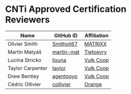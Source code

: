 # CNTi Approved Certification Reviewers

 Name | GitHub ID | Affiliation |
| --------------- | --------- | ----------- |
| Olivier Smith | [Smitholi67](https://github.com/Smitholi67) | [MATRIXX](https://www.matrixx.com/) |
| Martin Matyáš | [martin-mat](https://github.com/martin-mat) | [Tietoevry](https://www.tietoevry.com/) |
| Lucina Stricko | [lixuna](https://github.com/lixuna) | [Vulk Coop](vulk.coop) |
| Taylor Carpenter | [taylor](https://github.com/taylor) | [Vulk Coop](vulk.coop) |
| Drew Bentley | [agentpoyo](https://github.com/agentpoyo) | [Vulk Coop](vulk.coop) |
| Cédric Ollivier | [collivier](https://github.com/collivier) | [ Orange ](https://www.orange.com/) | 
